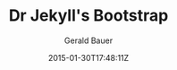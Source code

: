 ---
title: "Dr Jekyll's Bootstrap"
github: https://github.com/henrythemes/jekyll-bootstrap-theme
demo: http://henrythemes.github.io/jekyll-bootstrap-theme/
author: Gerald Bauer
draft: true
ssg:
  - Jekyll
cms:
  - No Cms
date: 2015-01-30T17:48:11Z
github_branch: master
---